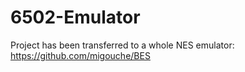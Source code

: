 # 6502-Emulator
Project has been transferred to a whole NES emulator: https://github.com/migouche/BES
